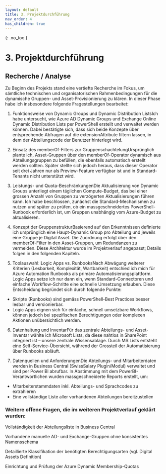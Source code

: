 ```yaml
---
layout: default
title: 3. Projektdurchführung
nav_order: 4
has_children: true
---
```


{: .no_toc }

# 3. Projektdurchführung

## Recherche / Analyse
Zu Beginn des Projekts stand eine vertiefte Recherche im Fokus, um sämtliche technischen und organisatorischen Rahmenbedingungen für die dynamische Gruppen- und Asset-Provisionierung zu klären. In dieser Phase habe ich insbesondere folgende Fragestellungen bearbeitet:

1. Funktionsweise von Dynamic Groups und Dynamic Distribution ListsIch habe untersucht, wie Azure AD Dynamic Groups und Exchange Online Dynamic Distribution Lists per PowerShell erstellt und verwaltet werden können. Dabei bestätigte sich, dass sich beide Konzepte über entsprechende Abfragen auf die extensionAttribute filtern lassen, in dem der Abteilungscode der Benutzer hinterlegt wird.

2. Einsatz des memberOf-Filters zur GruppenschachtelungUrsprünglich plante ich, Asset-Gruppen über den memberOf-Operator dynamisch aus Abteilungsgruppen zu befüllen, die ebenfalls automatisch erstellt werden sollten. Später stellte sich jedoch heraus, dass dieser Operator seit drei Jahren nur als Preview-Feature verfügbar ist und in Standard-Tenants nicht unterstützt wird.

3. Leistungs- und Quota-BeschränkungenDie Aktualisierung von Dynamic Groups unterliegt einem täglichen Compute-Budget, das bei einer grossen Anzahl von Gruppen zu verzögerten Aktualisierungen führen kann. Ich habe beschlossen, zunächst die Standard-Mechanismen zu nutzen und später zu prüfen, ob ein massgeschneidertes PowerShell-Runbook erforderlich ist, um Gruppen unabhängig vom Azure-Budget zu aktualisieren.

4. Konzept der GruppenstrukturBasierend auf den Erkenntnissen definierte ich ursprünglich eine Haupt-Dynamic Group pro Abteilung und jeweils eine Gruppe je Digital Asset. Die Zuordnung erfolgt über den memberOf-Filter in den Asset-Gruppen, um Redundanzen zu vermeiden. Diese Architektur wurde im Projektverlauf angepasst; Details folgen in den folgenden Kapiteln.

5. Toolauswahl: Logic Apps vs. RunbooksNach Abwägung weiterer Kriterien (Lesbarkeit, Komplexität, Wartbarkeit) entschied ich mich für Azure Automation Runbooks als primäre Automatisierungsplattform. Logic Apps setze ich nur dann ein, wenn Standard-Connectoren und einfache Workflow-Schritte eine schnelle Umsetzung erlauben. Diese Entscheidung begründet sich durch folgende Punkte:
- Skripte (Runbooks) sind gemäss PowerShell-Best Practices besser lesbar und versionierbar.
- Logic Apps eignen sich für einfache, schnell umsetzbare Workflows, können jedoch bei spezifischen Berechtigungen oder komplexen Aktionen unübersichtlich werden.

6. Datenhaltung und InventarFür das zentrale Abteilungs- und Asset-Inventar wählte ich Microsoft Lists, da diese nahtlos in SharePoint integriert ist – unsere zentrale Wissensablage. Durch MS Lists entsteht eine Self-Service-Übersicht, während der Grossteil der Automatisierung über Runbooks abläuft.

7. Datenquellen und AnforderungenDie Abteilungs- und Mitarbeiterdaten werden in Business Central (SwissSalary Plugin/Modul) verwaltet und sind per Power BI abrufbar. In Abstimmung mit dem PowerBI-Verantwortlichen wurden massgeschneiderte Reports erstellt, um:
- Mitarbeiterstammdaten inkl. Abteilungs- und Sprachcodes zu extrahieren
- Eine vollständige Liste aller vorhandenen Abteilungen bereitzustellen

### Weitere offene Fragen, die im weiteren Projektverlauf geklärt wurden:

Vollständigkeit der Abteilungsliste in Business Central

Vorhandene manuelle AD- und Exchange-Gruppen ohne konsistentes Namensschema

Detaillierte Klassifikation der benötigten Berechtigungsarten (vgl. Digital Assets Definition)

Einrichtung und Prüfung der Azure Dynamic Membership-Quotas
